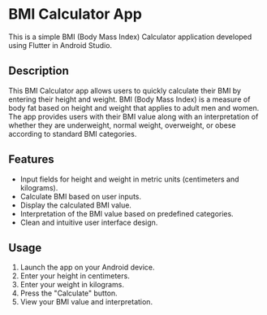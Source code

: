 # BMI Calculator App
This is a simple BMI (Body Mass Index) Calculator application developed using Flutter in Android Studio.

## Description

This BMI Calculator app allows users to quickly calculate their BMI by entering their height and weight. BMI (Body Mass Index) is a measure of body fat based on height and weight that applies to adult men and women. The app provides users with their BMI value along with an interpretation of whether they are underweight, normal weight, overweight, or obese according to standard BMI categories.

## Features

- Input fields for height and weight in metric units (centimeters and kilograms).
- Calculate BMI based on user inputs.
- Display the calculated BMI value.
- Interpretation of the BMI value based on predefined categories.
- Clean and intuitive user interface design.

## Usage

1. Launch the app on your Android device.
2. Enter your height in centimeters.
3. Enter your weight in kilograms.
4. Press the "Calculate" button.
5. View your BMI value and interpretation.
